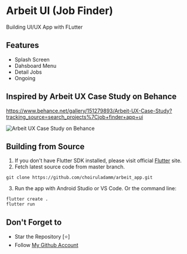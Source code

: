 # Arbeit UI (Job Finder)

Building UI/UX App with FLutter

## Features
- Splash Screen
- Dahsboard Menu
- Detail Jobs
- Ongoing

## Inspired by Arbeit UX Case Study on Behance
https://www.behance.net/gallery/151279893/Arbeit-UX-Case-Study?tracking_source=search_projects%7Cjob+finder+app+ui

![Arbeit UX Case Study on Behance](https://user-images.githubusercontent.com/109071310/203697815-b9d41923-da04-42a2-9da3-50850066d2f4.png)

<!-- ## Screenshots
<pre>
<img src="https://user-images.githubusercontent.com/109071310/203342950-1a36c9d6-a3fa-4e04-9b78-77bada031eb7.jpg" alt="1" width="225" height="500" /> <img src="https://user-images.githubusercontent.com/109071310/203342983-aa5969ee-fe22-413b-8c5f-f4e9153ca3e4.jpg" alt="2" width="225" height="500" /> <img src="https://user-images.githubusercontent.com/109071310/203343022-07cf8de9-1d31-4804-b95d-3a7faf82ff66.jpg" alt="3" width="225" height="500" /> <img src="https://user-images.githubusercontent.com/109071310/203343075-6b8777a6-5e57-45b2-8d13-c201fa62112f.jpg" alt="4" width="225" height="500" /> <img src="https://user-images.githubusercontent.com/109071310/203343113-c491ab43-017c-41dd-b91e-410a55975e6a.jpg" alt="5" width="225" height="500" /> <img src="https://user-images.githubusercontent.com/109071310/203343134-f0d8a67b-4923-4a51-b3a6-a57e7fc373d5.jpg" alt="6" width="225" height="500" /> <img src="https://user-images.githubusercontent.com/109071310/203343154-c2f8c42c-4044-4ae1-aa54-4fa700a1a5ed.jpg" alt="7" width="225" height="500" /> <img src="https://user-images.githubusercontent.com/109071310/203343178-164500c6-4b1e-426e-99d9-14db9590fc5b.jpg" alt="8" width="225" height="500" />
</pre> -->

## Building from Source

1. If you don't have Flutter SDK installed, please visit official [Flutter](https://flutter.dev/) site.
2. Fetch latest source code from master branch.

```
git clone https://github.com/choiruladamm/arbeit_app.git
```

3. Run the app with Android Studio or VS Code. Or the command line:

```
flutter create .
flutter run
```

## Don't Forget to

- Star the Repository [⭐]
- Follow [My Github Account](https://github.com/choiruladamm/)

